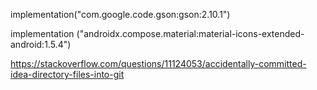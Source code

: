 implementation("com.google.code.gson:gson:2.10.1")

implementation ("androidx.compose.material:material-icons-extended-android:1.5.4")




https://stackoverflow.com/questions/11124053/accidentally-committed-idea-directory-files-into-git